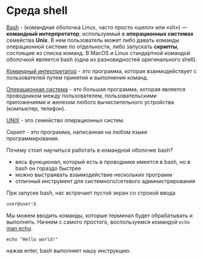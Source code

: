 # Среда shell

[Bash](https://ru.wikipedia.org/wiki/Bash) - (комaндная оболочка Linux, часто просто «шелл» или «sh») — 
**командный интерпретатор**, используемый в **операционных системах** семейства
**Unix**. В нем пользователь может либо давать команды операционной системе по 
отдельности, либо запускать **скрипты**, состоящие из списка команд. В MacOS и
Linux стандартной командой оболочкой является bash (одна из разновидностей оригинального shell).



[Командный интерпретатор](https://ru.wikipedia.org/wiki/%D0%9E%D0%B1%D0%BE%D0%BB%D0%BE%D1%87%D0%BA%D0%B0_%D0%BE%D0%BF%D0%B5%D1%80%D0%B0%D1%86%D0%B8%D0%BE%D0%BD%D0%BD%D0%BE%D0%B9_%D1%81%D0%B8%D1%81%D1%82%D0%B5%D0%BC%D1%8B) - это программа, которая взаимодействует с пользователей путем принятия
и выполнения команд.

[Операционная система](https://ru.wikipedia.org/wiki/%D0%9E%D0%BF%D0%B5%D1%80%D0%B0%D1%86%D0%B8%D0%BE%D0%BD%D0%BD%D0%B0%D1%8F_%D1%81%D0%B8%D1%81%D1%82%D0%B5%D0%BC%D0%B0) - это большая программа, которая является проводником между пользователем, пользовательскими
приложениями и железом любого вычислительного устройства (компьютер, телефон).

[UNIX](https://ru.wikipedia.org/wiki/Unix) - это семейство операционных систем.

Скрипт - это программа, написанная на любом языке программирования.

Почему стоит научиться работать в командной оболочке bash?
- весь функционал, который есть в проводнике имеется в bash, но в bash он гораздо быстрее
- можно выстраивать взаимодействие нескольких программ
- отличный инструмент для системного/сетевого администрирования

При запуске bash, нас встречает пустой экран со строкой ввода
```sh
user@user:$
```

Мы можем вводить команды, которые терминал будет обрабатывать и выполнять.
Начнем с самого простого, воспользуемся командой `echo` [man echo](https://www.opennet.ru/man.shtml?topic=echo&category=1).

```
echo "Hello world!"
```

нажав enter, bash выполняет нашу инструкцию.
